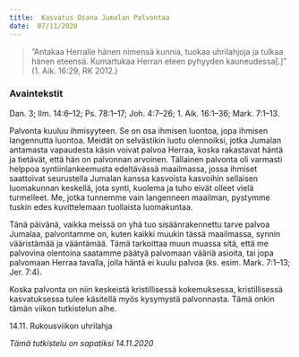 ```yaml
---
title:  Kasvatus Osana Jumalan Palvontaa
date:  07/11/2020
---
```


> <p></p>
> ”Antakaa Herralle hänen nimensä kunnia, tuokaa uhrilahjoja ja tulkaa hänen eteensä. Kumartukaa Herran eteen pyhyyden kauneudessa[.]” (1. Aik. 16:29, RK 2012.)

### Avaintekstit
Dan. 3;  Ilm. 14:6–12;  Ps. 78:1–17;   Joh. 4:7–26;  1. Aik. 16:1–36;  Mark. 7:1–13.

Palvonta kuuluu ihmisyyteen. Se on osa ihmisen luontoa, jopa ihmisen langennutta luontoa. Meidät on selvästikin luotu olennoiksi, jotka Jumalan antamasta vapaudesta käsin voivat palvoa Herraa, koska rakastavat häntä ja tietävät, että hän on palvonnan arvoinen. Tällainen palvonta oli varmasti helppoa syntiinlankeemusta edeltävässä maailmassa, jossa ihmiset saattoivat seurustella Jumalan kanssa kasvoista kasvoihin sellaisen luomakunnan keskellä, jota synti, kuolema ja tuho eivät olleet vielä turmelleet. Me, jotka tunnemme vain langenneen maailman, pystymme tuskin edes kuvittelemaan tuollaista luomakuntaa.

Tänä päivänä, vaikka meissä on yhä tuo sisäänrakennettu tarve palvoa Jumalaa, palvontamme on, kuten kaikki muukin tässä maailmassa, synnin vääristämää ja vääntämää. Tämä tarkoittaa muun muassa sitä, että me palvovina olentoina saatamme päätyä palvomaan vääriä asioita, tai jopa palvomaan Herraa tavalla, jolla häntä ei kuulu palvoa (ks. esim. Mark. 7:1–13; Jer. 7:4).

Koska palvonta on niin keskeistä kristillisessä kokemuksessa, kristillisessä kasvatuksessa tulee käsitellä myös kysymystä palvonnasta. Tämä onkin tämän viikon tutkistelun aihe.

14.11. Rukousviikon uhrilahja

_Tämä tutkistelu on sapatiksi 14.11.2020_